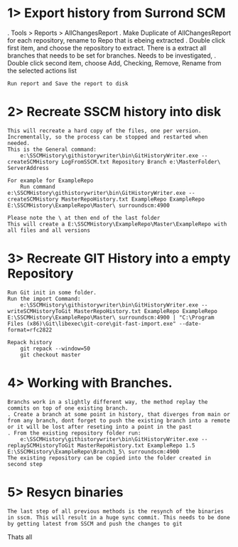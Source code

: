 # 1> Export history from Surrond SCM
 . Tools > Reports > AllChangesReport 
    . Make Duplicate of AllChangesReport for each repository, rename to Repo that is ebeing extracted
    . Double click first item, and choose the repository to extract. There is a extract all branches that needs to be set for branches. Needs to be investigated,
    . Double click second item, choose Add, Checking, Remove, Rename from the selected actions list
    
    Run report and Save the report to disk
    
# 2> Recreate SSCM history into disk
    This will recreate a hard copy of the files, one per version. Incrementally, so the process can be stopped and restarted when needed.
    This is the General command:
        e:\SSCMHistory\githistorywriter\bin\GitHistoryWriter.exe --createSCMHistory LogFromSSCM.txt Repository Branch e:\MasterFolder\ ServerAddress
    
    For example for ExampleRepo
        Run command e:\SSCMHistory\githistorywriter\bin\GitHistoryWriter.exe --createSCMHistory MasterRepoHistory.txt ExampleRepo ExampleRepo E:\SSCMHistory\ExampleRepo\Master\ surroundscm:4900
        
    Please note the \ at then end of the last folder    
    This will create a E:\SSCMHistory\ExampleRepo\Master\ExampleRepo with all files and all versions

# 3> Recreate GIT History into a empty Repository
    Run Git init in some folder. 
    Run the import Command:
        e:\SSCMHistory\githistorywriter\bin\GitHistoryWriter.exe --writeSCMHistoryToGit MasterRepoHistory.txt ExampleRepo ExampleRepo E:\SSCMHistory\ExampleRepo\Master\ surroundscm:4900 | "C:\Program Files (x86)\Git\libexec\git-core\git-fast-import.exe" --date-format=rfc2822
        
    Repack history
        git repack --window=50
        git checkout master
        
# 4> Working with Branches.
    Branchs work in a slightly different way, the method replay the commits on top of one existing branch.
    . Create a branch at some point in history, that diverges from main or from any branch, dont forget to push the existing branch into a remote or it will be lost after reseting into a point in the past    
    . From the existing repository folder run:
        e:\SSCMHistory\githistorywriter\bin\GitHistoryWriter.exe --replaySCMHistoryToGit MasterRepoHistory.txt ExampleRepo 1.5 E:\SSCMHistory\ExampleRepo\Branch1_5\ surroundscm:4900
    The existing repository can be copied into the folder created in second step
        
# 5> Resycn binaries
    The last step of all previous methods is the resynch of the binaries in sscm. This will result in a huge sync commit. This needs to be done by getting latest from SSCM and push the changes to git 

Thats all